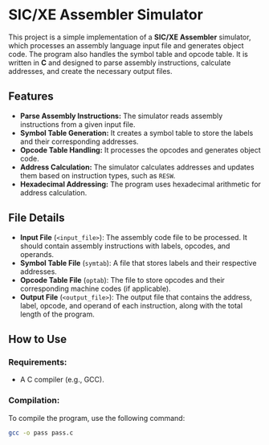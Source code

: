 # SIC/XE Assembler Simulator

This project is a simple implementation of a **SIC/XE Assembler** simulator, which processes an assembly language input file and generates object code. The program also handles the symbol table and opcode table. It is written in **C** and designed to parse assembly instructions, calculate addresses, and create the necessary output files.

## Features

- **Parse Assembly Instructions:** The simulator reads assembly instructions from a given input file.
- **Symbol Table Generation:** It creates a symbol table to store the labels and their corresponding addresses.
- **Opcode Table Handling:** It processes the opcodes and generates object code.
- **Address Calculation:** The simulator calculates addresses and updates them based on instruction types, such as `RESW`.
- **Hexadecimal Addressing:** The program uses hexadecimal arithmetic for address calculation.

## File Details

- **Input File** (`<input_file>`): The assembly code file to be processed. It should contain assembly instructions with labels, opcodes, and operands.
- **Symbol Table File** (`symtab`): A file that stores labels and their respective addresses.
- **Opcode Table File** (`optab`): The file to store opcodes and their corresponding machine codes (if applicable).
- **Output File** (`<output_file>`): The output file that contains the address, label, opcode, and operand of each instruction, along with the total length of the program.

## How to Use

### Requirements:
- A C compiler (e.g., GCC).

### Compilation:
To compile the program, use the following command:

```bash
gcc -o pass pass.c
